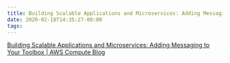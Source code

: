 ```yaml
---
title: Building Scalable Applications and Microservices: Adding Messaging to Your Toolbox | AWS Compute Blog
date: 2020-02-18T14:35:27-00:00
tags:
---
```


[Building Scalable Applications and Microservices: Adding Messaging to Your Toolbox | AWS Compute Blog](https://aws.amazon.com/blogs/compute/building-scalable-applications-and-microservices-adding-messaging-to-your-toolbox/)
